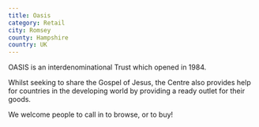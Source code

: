 ```yaml
---
title: Oasis
category: Retail
city: Romsey
county: Hampshire
country: UK
---
```

OASIS is an interdenominational Trust which opened in 1984.

Whilst seeking to share the Gospel of Jesus, the Centre also provides help for countries in the developing world by providing a ready outlet for their goods.

We welcome people to call in to browse, or to buy!
